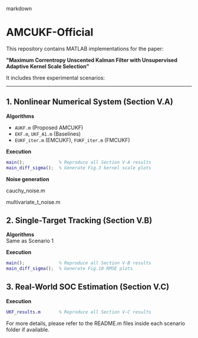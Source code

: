 markdown
# AMCUKF-Official

This repository contains MATLAB implementations for the paper:

**"Maximum Correntropy Unscented Kalman Filter with Unsupervised Adaptive Kernel Scale Selection"**

It includes three experimental scenarios:

---

## 1. Nonlinear Numerical System (Section V.A)

**Algorithms**  
- `AUKF.m` (Proposed AMCUKF)  
- `EKF.m`, `UKF_A1.m` (Baselines)  
- `EUKF_iter.m` (EMCUKF), `FUKF_iter.m` (FMCUKF)  

**Execution**
```matlab
main();             % Reproduce all Section V-A results  
main_diff_sigma();  % Generate Fig.3 kernel scale plots
```
**Noise generation**

cauchy_noise.m

multivariate_t_noise.m


## 2. Single-Target Tracking (Section V.B)

**Algorithms**  
Same as Scenario 1

**Execution**
```matlab
main();             % Reproduce all Section V-B results  
main_diff_sigma();  % Generate Fig.10 RMSE plots
```

## 3. Real-World SOC Estimation (Section V.C)

**Execution**
```matlab
UKF_results.m       % Reproduce all Section V-C results
```
For more details, please refer to the README.m files inside each scenario folder if available.
